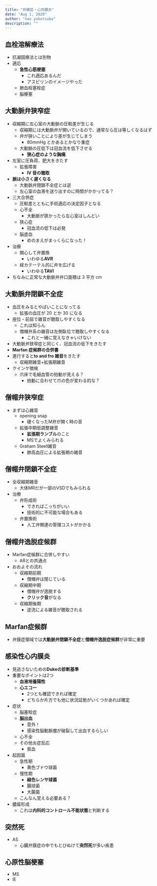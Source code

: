 ```yaml
---
title: "弁膜症・心内膜炎"
date: "Aug 1, 2020"
author: "nao yokotsuka"
description: ""
---
```


## 血栓溶解療法

- 抗凝固療法とは別物
- 適応
  - **急性心筋梗塞**
    - これ適応あるんだ
    - アスピリンのイメージやった
  - 肺血栓塞栓症
  - 脳梗塞

## 大動脈弁狭窄症

- 収縮期に左心室の大動脈の圧較差が生じる
  - 収縮期には大動脈弁が開いているので、通常なら圧は等しくなるはず
  - 弁が狭いことにより差が生じてしまう
    - 80mmHg とかあるとかなり重症
  - 大動脈の圧低下は冠血流を低下させる
    - **狭心症のような胸痛**
- 左室に圧負荷、肥大をきたす
  - 拡張障害
    - **IV 音の聴取**
- **脈は小さく遅くなる**
  - 大動脈弁閉鎖不全症とは逆
  - 左心室の血液を送り出すのに時間がかかってる？
- 三大合併症
  - 圧較差とともに手術適応の決定因子となる
  - 心不全
    - 大動脈が狭かったら左心室はしんどい
  - 狭心症
    - 冠血流の低下は必発
  - 脳虚血
    - めのまえがまっくらになった！
- 治療
  - 開心して弁置換
    - いわゆる**AVR**
  - 経カテーテル的に弁を広げる
    - いわゆる**TAVI**
- ちなみに正常な大動脈弁弁口面積は 3 平方 cm

## 大動脈弁閉鎖不全症

- 血圧をみるとやばいことになってる
  - 拡張の血圧が 20 とか 30 になる
- 座位・前屈で雑音が聴取しやすくなる
  - これは知らん
  - 僧帽弁系の雑音は左側臥位で聴取しやすくなる
    - これと一緒に覚えなきゃいけない
- 大動脈弁狭窄症と同じく、冠血流の低下をきたす
- **Marfan 症候群の合併書**
- 進行すると**to and fro 雑音**をきたす
  - 収縮期雑音+拡張期雑音
- クインケ徴候
  - 爪床で毛細血管の拍動が見える？
    - 拍動に合わせて爪の色が変わる的な？

## 僧帽弁狭窄症
- まずは心雑音
  - opening snap
    - 硬くなったM弁が開く時の音
  - 拡張中期低調整雑音
    - **拡張期ランブル**のこと
    - MSでよくみられる
  - Graham Steell雑音
    - 肺高血圧による拡張期の雑音

## 僧帽弁閉鎖不全症
- 全収縮期雑音
  - 大体MRだが一部のVSDでもみられる
- 治療
  - 弁形成術
    - できればこっちがいい
    - 技術的に不可能な場合もある
  - 弁置換術 
    - 人工弁関連の管理コストがかかる

## 僧帽弁逸脱症候群
- Marfan症候群に合併しやすい
  - ARとの共通点
- おおよその流れ
  - 収縮期前期
    - 僧帽弁は閉じている
  - 収縮期中期
    - 僧帽弁が逸脱する
    - **クリック音**がなる
  - 収縮期後期
    - 逆流による雑音が聴取される

## Marfan症候群
- 弁膜症領域では**大動脈弁閉鎖不全症**と**僧帽弁逸脱症候群**が非常に重要

## 感染性心内膜炎
- 見逃さないための**Dukeの診断基準**
- 重要なポイントは2つ
  - **血液培養陽性**
  - **心エコー**
    - 2つとも確認できれば確定
    - どちらか片方でも他に状況証拠がいくつかあれば確定
- 症状
  - 脳塞栓症
  - **脳出血**
    - 意外！
    - 感染性脳動脈瘤が破裂して出血するらしい
  - 心不全
  - その他炎症反応
    - 貧血
- 起因菌
  - 急性期
    - 黄色ブドウ球菌
  - 慢性期
    - **緑色レンサ球菌**
    - 腸球菌
    - 大腸菌
  - こんなん覚える必要ある？
- 膿瘍形成
  - これは**内科的コントロール不能状態**と判断する

## 突然死
- AS
  - 心臓弁膜症の中でもとびぬけて**突然死**が多い疾患

## 心原性脳梗塞
- MS
- IE
